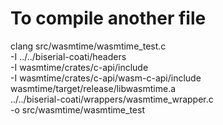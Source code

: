 # To compile another file
clang src/wasmtime/wasmtime_test.c \
-I ../../biserial-coati/headers \
-I wasmtime/crates/c-api/include \
-I wasmtime/crates/c-api/wasm-c-api/include \
wasmtime/target/release/libwasmtime.a \
../../biserial-coati/wrappers/wasmtime_wrapper.c \
-o src/wasmtime/wasmtime_test